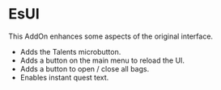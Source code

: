 # EsUI

This AddOn enhances some aspects of the original interface.

- Adds the Talents microbutton.
- Adds a button on the main menu to reload the UI.
- Adds a button to open / close all bags.
- Enables instant quest text.